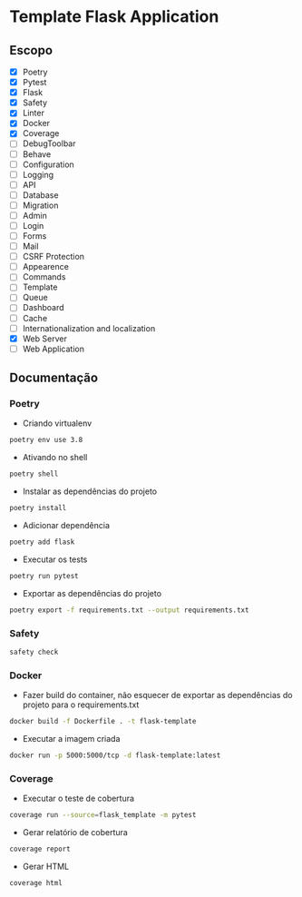# Template Flask Application #

## Escopo ##

- [x] Poetry
- [x] Pytest
- [x] Flask
- [x] Safety
- [x] Linter
- [x] Docker
- [x] Coverage
- [ ] DebugToolbar
- [ ] Behave
- [ ] Configuration
- [ ] Logging
- [ ] API
- [ ] Database
- [ ] Migration
- [ ] Admin
- [ ] Login
- [ ] Forms
- [ ] Mail
- [ ] CSRF Protection
- [ ] Appearence
- [ ] Commands
- [ ] Template
- [ ] Queue
- [ ] Dashboard
- [ ] Cache
- [ ] Internationalization and localization
- [x] Web Server
- [ ] Web Application

## Documentação ###

### Poetry ###

- Criando virtualenv
```bash
poetry env use 3.8
```

- Ativando no shell
```bash
poetry shell
```

- Instalar as dependências do projeto
```bash
poetry install
```

- Adicionar dependência
```bash
poetry add flask
```

- Executar os tests
```bash
poetry run pytest
```

- Exportar as dependências do projeto
```bash
poetry export -f requirements.txt --output requirements.txt
```

### Safety ###
```bash
safety check
```

### Docker ###

- Fazer build do container, não esquecer de exportar as dependências do projeto para o requirements.txt
```bash
docker build -f Dockerfile . -t flask-template 
```

- Executar a imagem criada
```bash
docker run -p 5000:5000/tcp -d flask-template:latest
```

### Coverage ###

- Executar o teste de cobertura
```bash
coverage run --source=flask_template -m pytest 
```

- Gerar relatório de cobertura
```bash
coverage report
```

- Gerar HTML
```bash
coverage html
```